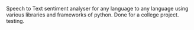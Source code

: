 Speech to Text sentiment analyser for any language to any language using various libraries and frameworks of python. 
Done for a college project. 
testing.